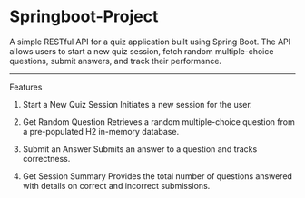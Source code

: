 # Springboot-Project
A simple RESTful API for a quiz application built using Spring Boot. The API allows users to start a new quiz session, fetch random multiple-choice questions, submit answers, and track their performance.


---

Features

1. Start a New Quiz Session
Initiates a new session for the user.


2. Get Random Question
Retrieves a random multiple-choice question from a pre-populated H2 in-memory database.


3. Submit an Answer
Submits an answer to a question and tracks correctness.


4. Get Session Summary
Provides the total number of questions answered with details on correct and incorrect submissions.
